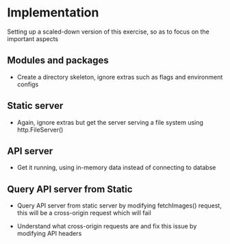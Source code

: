 # Implementation

Setting up a scaled-down version of this exercise, so as to focus on the important aspects

## Modules and packages

- Create a directory skeleton, ignore extras such as flags and environment configs

## Static server

- Again, ignore extras but get the server serving a file system using http.FileServer()

## API server

- Get it running, using in-memory data instead of connecting to databse

## Query API server from Static

- Query API server from static server by modifying fetchImages() request, this will be a cross-origin request which will fail

- Understand what cross-origin requests are and fix this issue by modifying API headers





